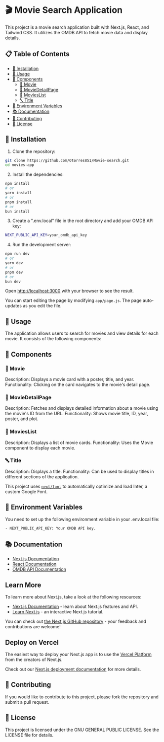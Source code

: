 # 🎬 Movie Search Application

This project is a movie search application built with Next.js, React, and Tailwind CSS. It utilizes the OMDB API to fetch movie data and display details.

## 📋 Table of Contents

- [🚀 Installation](#-installation)
- [📖 Usage](#-usage)
- [🧩 Components](#-components)
  - [🎥 Movie](#-movie)
  - [📄 MovieDetailPage](#-moviedetailpage)
  - [📜 MoviesList](#-movieslist)
  - [🔤 Title](#-title)
- [🔧 Environment Variables](#-environment-variables)
- [📚 Documentation](#-documentation)
- [🤝 Contributing](#-contributing)
- [📜 License](#-license)

## 🚀 Installation

1. Clone the repository:

```bash
git clone https://github.com/Otorres851/Movie-search.git
cd movies-app
```

2. Install the dependencies:

```bash
npm install
# or
yarn install
# or
pnpm install
# or
bun install
```

3. Create a ".env.local" file in the root directory and add your OMDB API key:

```bash
NEXT_PUBLIC_API_KEY=your_omdb_api_key
```

4. Run the development server:

```bash
npm run dev
# or
yarn dev
# or
pnpm dev
# or
bun dev
```

Open [http://localhost:3000](http://localhost:3000) with your browser to see the result.

You can start editing the page by modifying `app/page.js`. The page auto-updates as you edit the file.

## 📖 Usage
The application allows users to search for movies and view details for each movie. It consists of the following components:

## 🧩 Components

### 🎥 Movie
Description: Displays a movie card with a poster, title, and year.
Functionality: Clicking on the card navigates to the movie's detail page.

### 📄 MovieDetailPage
Description: Fetches and displays detailed information about a movie using the movie's ID from the URL.
Functionality: Shows movie title, ID, year, poster, and plot.

### 📜 MoviesList
Description: Displays a list of movie cards.
Functionality: Uses the Movie component to display each movie.

### 🔤 Title
Description: Displays a title.
Functionality: Can be used to display titles in different sections of the application.

This project uses [`next/font`](https://nextjs.org/docs/basic-features/font-optimization) to automatically optimize and load Inter, a custom Google Font.

## 🔧 Environment Variables
You need to set up the following environment variable in your .env.local file:

```bash
- NEXT_PUBLIC_API_KEY: Your OMDB API key.
```

## 📚 Documentation 
- [Next.js Documentation](https://nextjs.org/docs)
- [React Documentation](https://legacy.reactjs.org/docs/getting-started.html)
- [OMDB API Documentation](https://www.omdbapi.com/)

## Learn More

To learn more about Next.js, take a look at the following resources:

- [Next.js Documentation](https://nextjs.org/docs) - learn about Next.js features and API.
- [Learn Next.js](https://nextjs.org/learn) - an interactive Next.js tutorial.

You can check out [the Next.js GitHub repository](https://github.com/vercel/next.js/) - your feedback and contributions are welcome!

## Deploy on Vercel

The easiest way to deploy your Next.js app is to use the [Vercel Platform](https://vercel.com/new?utm_medium=default-template&filter=next.js&utm_source=create-next-app&utm_campaign=create-next-app-readme) from the creators of Next.js.

Check out our [Next.js deployment documentation](https://nextjs.org/docs/deployment) for more details.

## 🤝 Contributing
If you would like to contribute to this project, please fork the repository and submit a pull request.

## 📜 License
This project is licensed under the GNU GENERAL PUBLIC LICENSE. See the LICENSE file for details.